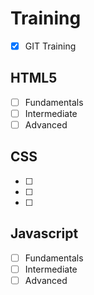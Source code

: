 # Training

- [x] GIT Training

## HTML5
- [ ] Fundamentals
- [ ] Intermediate
- [ ] Advanced

## CSS
- [ ]
- [ ]
- [ ]

## Javascript
- [ ] Fundamentals
- [ ] Intermediate
- [ ] Advanced
